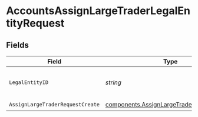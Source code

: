 # AccountsAssignLargeTraderLegalEntityRequest


## Fields

| Field                                                                                                  | Type                                                                                                   | Required                                                                                               | Description                                                                                            | Example                                                                                                |
| ------------------------------------------------------------------------------------------------------ | ------------------------------------------------------------------------------------------------------ | ------------------------------------------------------------------------------------------------------ | ------------------------------------------------------------------------------------------------------ | ------------------------------------------------------------------------------------------------------ |
| `LegalEntityID`                                                                                        | *string*                                                                                               | :heavy_check_mark:                                                                                     | The legalEntity id.                                                                                    | e6716139-da77-46d1-9f15-13599161db0b                                                                   |
| `AssignLargeTraderRequestCreate`                                                                       | [components.AssignLargeTraderRequestCreate](../../models/components/assignlargetraderrequestcreate.md) | :heavy_check_mark:                                                                                     | N/A                                                                                                    |                                                                                                        |